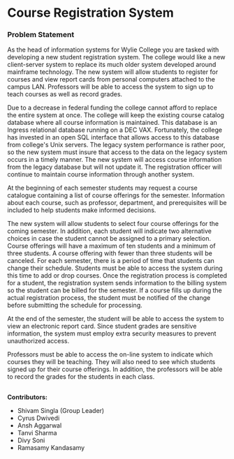 # Course Registration System

### Problem Statement

As the head of information systems for Wylie College you are tasked with developing a new student registration system. The college would like a new client-server system to replace its much older system developed around mainframe technology. The new system will allow students to register for courses and view report cards from personal computers attached to the campus LAN. Professors will be able to access the system to sign up to teach courses as well as record grades. 

Due to a decrease in federal funding the college cannot afford to replace the entire system at once. The college will keep the existing course catalog database where all course information is maintained. This database is an Ingress relational database running on a DEC VAX. Fortunately, the college has invested in an open SQL interface that allows access to this database from college's Unix servers. The legacy system performance is rather poor, so the new system must insure that access to the data on the legacy system occurs in a timely manner. The new system will access course information from the legacy database but will not update it. The registration officer will continue to maintain course information through another system.

At the beginning of each semester students may request a course catalogue containing a list of course offerings for the semester. Information about each course, such as professor, department, and prerequisites will be included to help students make informed decisions.

The new system will allow students to select four course offerings for the coming semester. In addition, each student will indicate two alternative choices in case the student cannot be assigned to a primary selection. Course offerings will have a maximum of ten students and a minimum of three students. A course offering with fewer than three students will be canceled. For each semester, there is a period of time that students can change their schedule. Students must be able to access the system during this time to add or drop courses. Once the registration process is completed for a student, the registration system sends information to the billing system so the student can be billed for the semester. If a course fills up during the actual registration process, the student must be notified of the change before submitting the schedule for processing.

At the end of the semester, the student will be able to access the system to view an electronic report card. Since student grades are sensitive information, the system must employ extra security measures to prevent unauthorized access.

Professors must be able to access the on-line system to indicate which courses they will be teaching. They will also need to see which students signed up for their course offerings. In addition, the professors will be able to record the grades for the students in each class.

<h2></h2>

<b>Contributors:</b>
- Shivam Singla (Group Leader)
- Cyrus Dwivedi
- Ansh Aggarwal
- Tanvi Sharma
- Divy Soni
- Ramasamy Kandasamy

